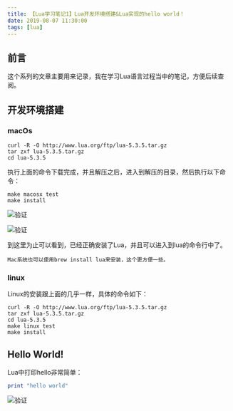 ```yaml
---
title: 【Lua学习笔记1】Lua开发环境搭建&Lua实现的hello world！
date: 2019-08-07 11:30:00
tags: [lua]
---
```


## 前言
这个系列的文章主要用来记录，我在学习Lua语言过程当中的笔记，方便后续查阅。


## 开发环境搭建

### macOs
```shell
curl -R -O http://www.lua.org/ftp/lua-5.3.5.tar.gz
tar zxf lua-5.3.5.tar.gz
cd lua-5.3.5
```

<!-- more -->

执行上面的命令下载完成，并且解压之后，进入到解压的目录，然后执行以下命令：
```shell
make macosx test
make install
```

![验证](1.png)

![验证](2.png)

到这里为止可以看到，已经正确安装了Lua，并且可以进入到lua的命令行中了。

`Mac系统也可以使用brew install lua来安装，这个更方便一些。`

### linux
Linux的安装跟上面的几乎一样，具体的命令如下：
```shell
curl -R -O http://www.lua.org/ftp/lua-5.3.5.tar.gz
tar zxf lua-5.3.5.tar.gz
cd lua-5.3.5
make linux test
make install
```

## Hello World!
Lua中打印hello非常简单：
```lua
print "hello world"
```

![验证](3.png)





